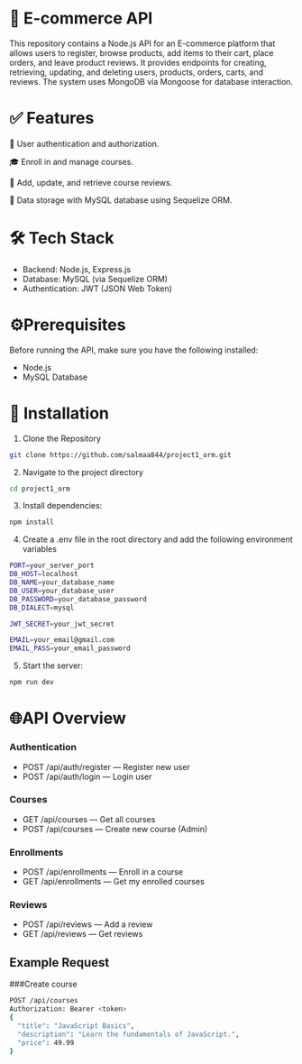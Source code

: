 ﻿# 🛒 E-commerce API
This repository contains a Node.js API for an E-commerce platform that allows users to register, browse products, add items to their cart, place orders, and leave product reviews. It provides endpoints for creating, retrieving, updating, and deleting users, products, orders, carts, and reviews. The system uses MongoDB via Mongoose for database interaction.


# ✅ Features
🔑 User authentication and authorization.

🎓 Enroll in and manage courses.

📝 Add, update, and retrieve course reviews.

💾 Data storage with MySQL database using Sequelize ORM.  



# 🛠 Tech Stack
- Backend: Node.js, Express.js
- Database: MySQL (via Sequelize ORM)
- Authentication: JWT (JSON Web Token)
# ⚙️Prerequisites
Before running the API, make sure you have the following installed:

- Node.js
- MySQL Database

# 🚀 Installation

1. Clone the Repository
```bash
git clone https://github.com/salmaa844/project1_orm.git

```
2. Navigate to the project directory
```bash
cd project1_orm

```
3. Install dependencies:
```bash
npm install
```
4. Create a .env file in the root directory and add the following environment variables
```bash
PORT=your_server_port
DB_HOST=localhost
DB_NAME=your_database_name
DB_USER=your_database_user
DB_PASSWORD=your_database_password
DB_DIALECT=mysql

JWT_SECRET=your_jwt_secret

EMAIL=your_email@gmail.com
EMAIL_PASS=your_email_password
```
5. Start the server: 
```bash
npm run dev
```
# 🌐API Overview

### Authentication

- POST /api/auth/register — Register new user
- POST /api/auth/login — Login user

### Courses

- GET /api/courses — Get all courses
- POST /api/courses — Create new course (Admin)

### Enrollments

- POST /api/enrollments — Enroll in a course
- GET /api/enrollments — Get my enrolled courses

### Reviews

- POST /api/reviews — Add a review
- GET /api/reviews — Get reviews
  
## Example Request
###Create course
```bash
POST /api/courses
Authorization: Bearer <token>
{
  "title": "JavaScript Basics",
  "description": "Learn the fundamentals of JavaScript.",
  "price": 49.99
}
```




